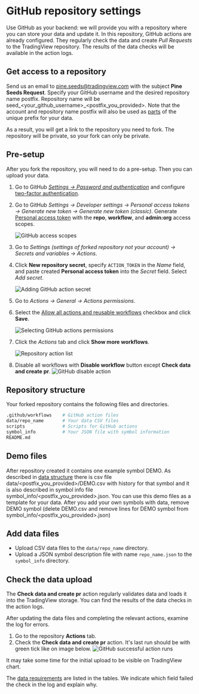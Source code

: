 [gh_docs_2fa]: https://docs.github.com/en/authentication/securing-your-account-with-two-factor-authentication-2fa/configuring-two-factor-authentication
[gh_docs_pat]: https://docs.github.com/en/authentication/keeping-your-account-and-data-secure/creating-a-personal-access-token
[gh_security]: https://github.com/settings/security
[gh_docs_actions]: https://docs.github.com/en/enterprise-cloud@latest/organizations/managing-organization-settings/disabling-or-limiting-github-actions-for-your-organization#allowing-select-actions-and-reusable-workflows-to-run
[_data]: /data.md

# GitHub repository settings

Use GitHub as your backend: we will provide you with a repository where you can store your data and update it.
In this repository, GitHub actions are already configured.
They regularly check the data and create _Pull Requests_ to the TradingView repository.
The results of the data checks will be available in the action logs.

## Get access to a repository

Send us an email to pine.seeds@tradingview.com with the subject __Pine Seeds Request__.
Specify your GitHub username and the desired repository name postfix. Repository name will be seed_\<your_github_username>_\<postfix_you_provided>.
Note that the account and repository name postfix will also be used as [parts](README.md#Example) of the unique prefix for your data.

As a result, you will get a link to the repository you need to fork. The repository will be private, so your fork can only be private.

## Pre-setup

After you fork the repository, you will need to do a pre-setup. Then you can upload your data.

1. Go to GitHub [_Settings → Password and authentication_][gh_security] and configure [two-factor authentication][gh_docs_2fa].
2. Go to GitHub _Settings → Developer settings → Personal access tokens → Generate new token → Generate new token (classic)_. Generate [Personal access token][gh_docs_pat] with the __repo__, __workflow__, and __admin:org__ access scopes.

    ![GitHub access scopes](/images/github_access_scopes.png)

3. Go to _Settings (settings of forked repository not your account) → Secrets and variables → Actions_.
4. Click __New repository secret__, specify `ACTION_TOKEN` in the _Name_ field, and paste created __Personal access token__ into the _Secret_ field. Select _Add secret_.

    ![Adding GitHub action secret](/images/github_new_action_secret.png)

5. Go to _Actions → General → Actions permissions_.
6. Select the [Allow all actions and reusable workflows][gh_docs_actions] checkbox and click __Save__.

    ![Selecting GitHub actions permissions](/images/github_actions_permissions.png)

7. Click the _Actions_ tab and click __Show more workflows__.

    ![Repository action list](/images/github_action_list.png)

8. Disable all workflows with __Disable workflow__ button except __Check data and create pr__.
    ![GitHub disable action](/images/github_action_disable.png)

## Repository structure

Your forked repository contains the following files and directories.

```bash
.github/workflows    # GitHub action files
data/repo_name       # Your data CSV files
scripts              # Scripts for GitHub actions
symbol_info          # Your JSON file with symbol information
README.md
```

## Demo files

After repository created it contains one example symbol DEMO. As described in [data structure][_data] there is csv file data/\<postfix_you_provided>/DEMO.csv with history for that symbol
and it is also described in symbol info file symbol_info/\<postfix_you_provided>.json. You can use this demo files as a template for your data. After you add your own symbols with data,
remove DEMO symbol (delete DEMO.csv and remove lines for DEMO symbol from symbol_info/\<postfix_you_provided>.json)

## Add data files

- Upload CSV data files to the `data/repo_name` directory.
- Upload a JSON symbol description file with name `repo_name.json` to the `symbol_info` directory.

## Check the data upload

The __Check data and create pr__ action regularly validates data and loads it into the TradingView storage.
You can find the results of the data checks in the action logs.

After updating the data files and completing the relevant actions, examine the log for errors.

1. Go to the repository __Actions__ tab.
2. Check the __Check data and create pr__ action. It's last run should be with green tick like on image below.
    ![GitHub successful action runs](/images/github_ok_action.png)

It may take some time for the initial upload to be visible on TradingView chart.

The [data requirements][_data] are listed in the tables. We indicate which field failed the check in the log and explain why.
